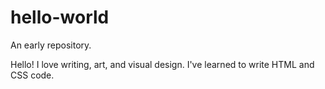 <html>
  <head>
    <link rel="stylesheet" href="stylehelloworld.css">
  </head>
<body>



# hello-world
An early repository.

Hello! I love writing, art, and visual design. I've learned to write HTML and CSS code.

</body>
